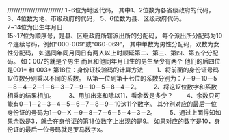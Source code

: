 //////////////////////////
1~6位为地区代码，
其中1、2位数为各省级政府的代码，
3、4位数为地、市级政府的代码，
5、6位数为县、区级政府代码。    
7~14位为出生年月日     
15~17位为顺序号，是县、区级政府所辖派出所的分配码，
每个派出所分配码为10个连续号码，例如“000-009”或“060-069”，
其中单数为男性分配码，双数为女性分配码，
如遇同年同月同日有两人以上时顺延第二、第三、第四、第五个分配码。
如：007的就是个男生 而且和他同年月日生的男生至少有两个 他们的后四位是001* 和 003* 
第18位：身份证校验码的计算方法
　　1、将前面的身份证号码17位数分别乘以不同的系数。
从第一位到第十七位的系数分别为：7－9－10－5－8－4－2－1－6－3－7－9－10－5－8－4－2。
　　2、将这17位数字和系数相乘的结果相加。
　　3、用加出来和除以11，看余数是多少？
　　4、余数只可能有0－1－2－3－4－5－6－7－8－9－10这11个数字。
其分别对应的最后一位身份证的号码为1－0－X －9－8－7－6－5－4－3－2。
　　5、通过上面得知如果余数是3，就会在身份证的第18位数字上出现的是9。
如果对应的数字是10，身份证的最后一位号码就是罗马数字x。
